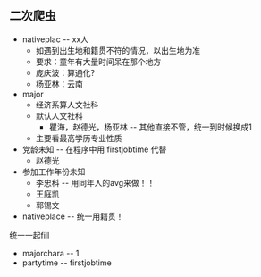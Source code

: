 ## 二次爬虫

* nativeplac -- xx人
  * 如遇到出生地和籍贯不符的情况，以出生地为准
  * 要求：童年有大量时间呆在那个地方
  * 庞庆波：算通化?
  * 杨亚林：云南
* major
  * 经济系算人文社科
  * 默认人文社科
    * 瞿海，赵德光，杨亚林 -- 其他直接不管，统一到时候换成1
  * 主要看最高学历专业性质
* 党龄未知 -- 在程序中用 firstjobtime 代替
  * 赵德光
* 参加工作年份未知
  * 李忠科 -- 用同年人的avg来做！！
  * 王庭凯
  * 郭锡文
* nativeplace -- 统一用籍贯！

统一一起fill

* majorchara -- 1
* partytime -- firstjobtime 



